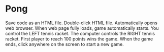 # Pong

Save code as an HTML file. 
Double-click HTML file. 
Automatically opens web browser. 
When web page fully loads, game automatically starts. 
You control the LEFT tennis racket. The computer controls the RIGHT tennis racket. 
First player to reach 100 points wins the game. 
When the game ends, click anywhere on the screen to start a new game. 
